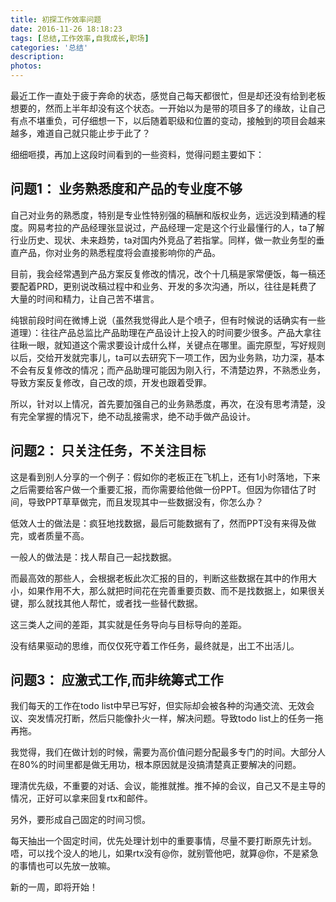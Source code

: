 ```yaml
---
title: 初探工作效率问题
date: 2016-11-26 18:18:23
tags: [总结,工作效率,自我成长,职场]
categories: '总结'
description: 
photos:
---
```

最近工作一直处于疲于奔命的状态，感觉自己每天都很忙，但是却还没有给到老板想要的，然而上半年却没有这个状态。一开始以为是带的项目多了的缘故，让自己有点不堪重负，可仔细想一下，以后随着职级和位置的变动，接触到的项目会越来越多，难道自己就只能止步于此了？

细细咂摸，再加上这段时间看到的一些资料，觉得问题主要如下：

## 问题1： 业务熟悉度和产品的专业度不够

自己对业务的熟悉度，特别是专业性特别强的稿酬和版权业务，远远没到精通的程度。网易考拉的产品经理张显说过，产品经理一定是这个行业最懂行的人，ta了解行业历史、现状、未来趋势，ta对国内外竞品了若指掌。同样，做一款业务型的垂直产品，你对业务的熟悉程度将会直接影响你的产品。

目前，我会经常遇到产品方案反复修改的情况，改个十几稿是家常便饭，每一稿还要配着PRD，更别说改稿过程中和业务、开发的多次沟通，所以，往往是耗费了大量的时间和精力，让自己苦不堪言。

纯银前段时间在微博上说（虽然我觉得此人是个喷子，但有时候说的话确实有一些道理）：往往产品总监比产品助理在产品设计上投入的时间要少很多。产品大拿往往瞅一眼，就知道这个需求要设计成什么样，关键点在哪里。画完原型，写好规则以后，交给开发就完事儿，ta可以去研究下一项工作，因为业务熟，功力深，基本不会有反复修改的情况；而产品助理可能因为刚入行，不清楚边界，不熟悉业务，导致方案反复修改，自己改的烦，开发也跟着受罪。

所以，针对以上情况，首先要加强自己的业务熟悉度，再次，在没有思考清楚，没有完全掌握的情况下，绝不动乱接需求，绝不动手做产品设计。

## 问题2： 只关注任务，不关注目标

这是看到别人分享的一个例子：假如你的老板正在飞机上，还有1小时落地，下来之后需要给客户做一个重要汇报，而你需要给他做一份PPT。但因为你错估了时间，导致PPT草草做完，而且发现其中一些数据没有，你怎么办？

低效人士的做法是：疯狂地找数据，最后可能数据有了，然而PPT没有来得及做完，或者质量不高。

一般人的做法是：找人帮自己一起找数据。

而最高效的那些人，会根据老板此次汇报的目的，判断这些数据在其中的作用大小，如果作用不大，那么就把时间花在完善重要页数、而不是找数据上，如果很关键，那么就找其他人帮忙，或者找一些替代数据。

这三类人之间的差距，其实就是任务导向与目标导向的差距。

没有结果驱动的思维，而仅仅死守着工作任务，最终就是，出工不出活儿。

## 问题3： 应激式工作,而非统筹式工作

我们每天的工作在todo list中早已写好，但实际却会被各种的沟通交流、无效会议、突发情况打断，然后只能像扑火一样，解决问题。导致todo list上的任务一拖再拖。

我觉得，我们在做计划的时候，需要为高价值问题分配最多专门的时间。大部分人在80%的时间里都是做无用功，根本原因就是没搞清楚真正要解决的问题。

理清优先级，不重要的对话、会议，能推就推。推不掉的会议，自己又不是主导的情况，正好可以拿来回复rtx和邮件。

另外，要形成自己固定的时间习惯。

每天抽出一个固定时间，优先处理计划中的重要事情，尽量不要打断原先计划。唔，可以找个没人的地儿，如果rtx没有@你，就别管他吧，就算@你，不是紧急的事情也可以先放一放嘛。

新的一周，即将开始！